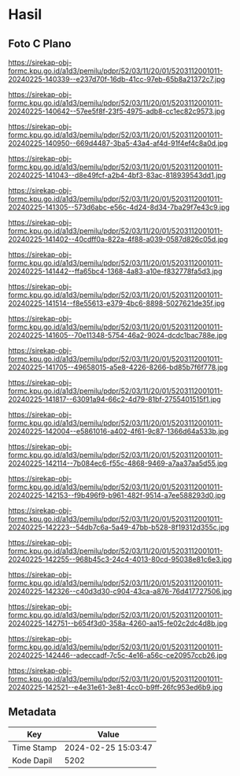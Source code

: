 # Hasil

## Foto C Plano

https://sirekap-obj-formc.kpu.go.id/a1d3/pemilu/pdpr/52/03/11/20/01/5203112001011-20240225-140339--e237d70f-16db-41cc-97eb-65b8a21372c7.jpg

https://sirekap-obj-formc.kpu.go.id/a1d3/pemilu/pdpr/52/03/11/20/01/5203112001011-20240225-140642--57ee5f8f-23f5-4975-adb8-cc1ec82c9573.jpg

https://sirekap-obj-formc.kpu.go.id/a1d3/pemilu/pdpr/52/03/11/20/01/5203112001011-20240225-140950--669d4487-3ba5-43a4-af4d-91f4ef4c8a0d.jpg

https://sirekap-obj-formc.kpu.go.id/a1d3/pemilu/pdpr/52/03/11/20/01/5203112001011-20240225-141043--d8e49fcf-a2b4-4bf3-83ac-818939543dd1.jpg

https://sirekap-obj-formc.kpu.go.id/a1d3/pemilu/pdpr/52/03/11/20/01/5203112001011-20240225-141305--573d6abc-e56c-4d24-8d34-7ba29f7e43c9.jpg

https://sirekap-obj-formc.kpu.go.id/a1d3/pemilu/pdpr/52/03/11/20/01/5203112001011-20240225-141402--40cdff0a-822a-4f88-a039-0587d826c05d.jpg

https://sirekap-obj-formc.kpu.go.id/a1d3/pemilu/pdpr/52/03/11/20/01/5203112001011-20240225-141442--ffa65bc4-1368-4a83-a10e-f832778fa5d3.jpg

https://sirekap-obj-formc.kpu.go.id/a1d3/pemilu/pdpr/52/03/11/20/01/5203112001011-20240225-141514--f8e55613-e379-4bc6-8898-5027621de35f.jpg

https://sirekap-obj-formc.kpu.go.id/a1d3/pemilu/pdpr/52/03/11/20/01/5203112001011-20240225-141605--70e11348-5754-46a2-9024-dcdc1bac788e.jpg

https://sirekap-obj-formc.kpu.go.id/a1d3/pemilu/pdpr/52/03/11/20/01/5203112001011-20240225-141705--49658015-a5e8-4226-8266-bd85b7f6f778.jpg

https://sirekap-obj-formc.kpu.go.id/a1d3/pemilu/pdpr/52/03/11/20/01/5203112001011-20240225-141817--63091a94-66c2-4d79-81bf-2755401515f1.jpg

https://sirekap-obj-formc.kpu.go.id/a1d3/pemilu/pdpr/52/03/11/20/01/5203112001011-20240225-142004--e5861016-a402-4f61-9c87-1366d64a533b.jpg

https://sirekap-obj-formc.kpu.go.id/a1d3/pemilu/pdpr/52/03/11/20/01/5203112001011-20240225-142114--7b084ec6-f55c-4868-9469-a7aa37aa5d55.jpg

https://sirekap-obj-formc.kpu.go.id/a1d3/pemilu/pdpr/52/03/11/20/01/5203112001011-20240225-142153--f9b496f9-b961-482f-9514-a7ee588293d0.jpg

https://sirekap-obj-formc.kpu.go.id/a1d3/pemilu/pdpr/52/03/11/20/01/5203112001011-20240225-142223--54db7c6a-5a49-47bb-b528-8f19312d355c.jpg

https://sirekap-obj-formc.kpu.go.id/a1d3/pemilu/pdpr/52/03/11/20/01/5203112001011-20240225-142255--968b45c3-24c4-4013-80cd-95038e81c6e3.jpg

https://sirekap-obj-formc.kpu.go.id/a1d3/pemilu/pdpr/52/03/11/20/01/5203112001011-20240225-142326--c40d3d30-c904-43ca-a876-76d417727506.jpg

https://sirekap-obj-formc.kpu.go.id/a1d3/pemilu/pdpr/52/03/11/20/01/5203112001011-20240225-142751--b654f3d0-358a-4260-aa15-fe02c2dc4d8b.jpg

https://sirekap-obj-formc.kpu.go.id/a1d3/pemilu/pdpr/52/03/11/20/01/5203112001011-20240225-142446--adeccadf-7c5c-4e16-a56c-ce20957ccb26.jpg

https://sirekap-obj-formc.kpu.go.id/a1d3/pemilu/pdpr/52/03/11/20/01/5203112001011-20240225-142521--e4e31e61-3e81-4cc0-b9ff-26fc953ed6b9.jpg


## Metadata

| Key        | Value               |
| ---------- | ------------------- |
| Time Stamp | 2024-02-25 15:03:47 |
| Kode Dapil | 5202                |



